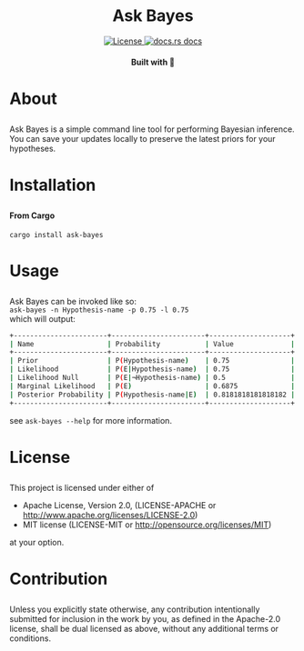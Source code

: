 <div align="center">

  <h1>Ask Bayes</h1>

  <p>
    <a href="https://crates.io/crates/ask_bayes">
      <img src="https://img.shields.io/crates/l/ask_bayes?style=for-the-badge" alt="License"/>
    </a>
    <a href="https://docs.rs/ask_bayes">
      <img src="https://img.shields.io/badge/docs-latest-blue.svg?style=for-the-badge" alt="docs.rs docs" />
    </a>
  </p>

<sub><h4>Built with 🦀</h4></sub>
</div>

# <p id="about">About</p>

Ask Bayes is a simple command line tool for performing Bayesian inference.  You can save your updates locally to preserve the latest priors for your hypotheses.

# <p id="installation">Installation</p>

  <h4>From Cargo</h4>

`cargo install ask-bayes`

# <p id="usage">Usage</p>
Ask Bayes can be invoked like so:  
`ask-bayes -n Hypothesis-name -p 0.75 -l 0.75`  
which will output:  
```bash 
+-----------------------+-----------------------+--------------------+
| Name                  | Probability           | Value              |
+-----------------------+-----------------------+--------------------+
| Prior                 | P(Hypothesis-name)    | 0.75               |
| Likelihood            | P(E|Hypothesis-name)  | 0.75               |
| Likelihood Null       | P(E|¬Hypothesis-name) | 0.5                |
| Marginal Likelihood   | P(E)                  | 0.6875             |
| Posterior Probability | P(Hypothesis-name|E)  | 0.8181818181818182 |
+-----------------------+-----------------------+--------------------+
```
see `ask-bayes --help` for more information.

# <p id="license">License</p>

This project is licensed under either of

- Apache License, Version 2.0, (LICENSE-APACHE or http://www.apache.org/licenses/LICENSE-2.0)
- MIT license (LICENSE-MIT or http://opensource.org/licenses/MIT)

at your option.

# <p id="contribution">Contribution</p>


Unless you explicitly state otherwise, any contribution intentionally submitted for inclusion in the work by you, as defined in the Apache-2.0 license, shall be dual licensed as above, without any additional terms or conditions.
